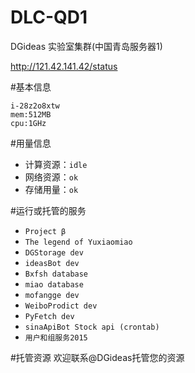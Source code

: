 # DLC-QD1
DGideas 实验室集群(中国青岛服务器1)

http://121.42.141.42/status

#基本信息
```
i-28z2o8xtw
mem:512MB
cpu:1GHz
```

#用量信息
* 计算资源：```idle```
* 网络资源：```ok```
* 存储用量：```ok```

#运行或托管的服务
* ```Project β```
* ```The legend of Yuxiaomiao```
* ```DGStorage dev```
* ```ideasBot dev```
* ```Bxfsh database```
* ```miao database```
* ```mofangge dev```
* ```WeiboProdict dev```
* ```PyFetch dev```
* ```sinaApiBot Stock api (crontab)```
* ```用户和组服务2015```

#托管资源
欢迎联系@DGideas托管您的资源

